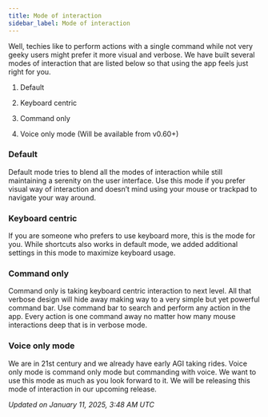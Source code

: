 ```yaml
---
title: Mode of interaction
sidebar_label: Mode of interaction
---
```


Well, techies like to perform actions with a single command while not very geeky users might prefer it more visual and verbose. We have built several modes of interaction that are listed below so that using the app feels just right for you.

1. Default

2. Keyboard centric

3. Command only

4. Voice only mode (Will be available from v0.60+)

### Default

Default mode tries to blend all the modes of interaction while still maintaining a serenity on the user interface. Use this mode if you prefer visual way of interaction and doesn’t mind using your mouse or trackpad to navigate your way around.

### Keyboard centric

If you are someone who prefers to use keyboard more, this is the mode for you. While shortcuts also works in default mode, we added additional settings in this mode to maximize keyboard usage.

### Command only

Command only is taking keyboard centric interaction to next level. All that verbose design will hide away making way to a very simple but yet powerful command bar. Use command bar to search and perform any action in the app. Every action is one command away no matter how many mouse interactions deep that is in verbose mode.

### Voice only mode

We are in 21st century and we already have early AGI taking rides. Voice only mode is command only mode but commanding with voice. We want to use this mode as much as you look forward to it. We will be releasing this mode of interaction in our upcoming release.

*Updated on January 11, 2025, 3:48 AM UTC*
